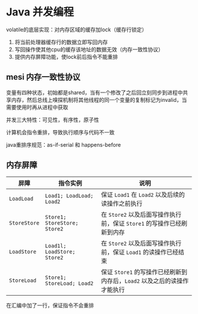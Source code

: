 # Java 并发编程

volatile的底层实现：对内存区域的缓存加lock（缓存行锁定）

1. 将当前处理器缓存行的数据立即写回内存
2. 写回操作使其他cpu的缓存该地址的数据无效（内存一致性协议）
3. 提供内存屏障功能，使lock前后指令不能重排

## mesi 内存一致性协议

变量有四种状态，初始都是shared，当有一个修改了之后回立刻同步到进程中共享内存，然后总线上嗅探机制将其他线程的同一个变量的复制标记为invalid，当需要使用时再从进程中获取

并发三大特性：可见性，有序性，原子性

计算机会指令重排，导致执行顺序与代码不一致

java重排序规范：as-if-serial 和 happens-before

## 内存屏障

| 屏障           | 指令实例                       | 说明                                                                          |
| -------------- | ------------------------------ | ----------------------------------------------------------------------------- |
| `LoadLoad`   | `Load1; LoadLoad; Load2`     | 保证 `Load1` 在 `Load2` 以及后续的读操作之前执行                          |
| `StoreStore` | `Store1; StoreStore; Store2` | 在 `Store2` 以及后面写操作执行前，保证 `Store1` 的写操作已经刷新到内存    |
| `LoadStore`  | `Load1l; LoadStore; Store2`  | 在 `Store2` 以及后面写操作执行前，保证 `Load1` 的读操作已经结束           |
| `StoreLoad`  | `Store1; StoreLoad; Load2`   | 保证 `Store1` 的写操作已经刷新到内存后，`Load2` 以及之后的读操作才能执行 |

在汇编中加了一行，保证指令不会重排
